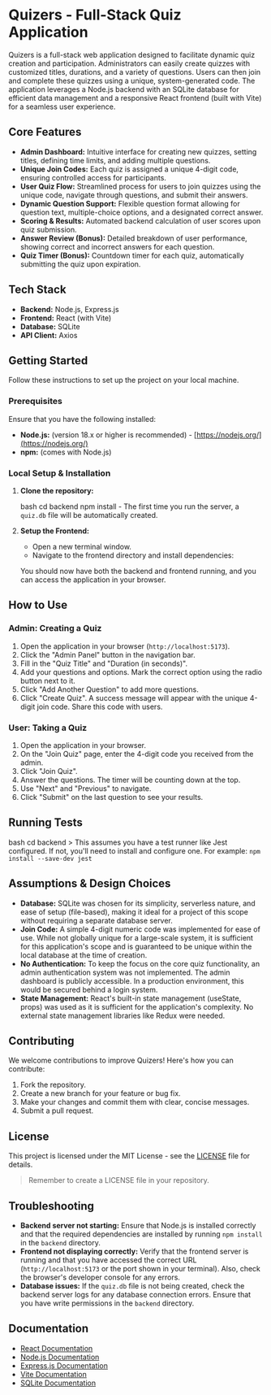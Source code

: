 
# Quizers - Full-Stack Quiz Application

Quizers is a full-stack web application designed to facilitate dynamic quiz creation and participation. Administrators can easily create quizzes with customized titles, durations, and a variety of questions. Users can then join and complete these quizzes using a unique, system-generated code. The application leverages a Node.js backend with an SQLite database for efficient data management and a responsive React frontend (built with Vite) for a seamless user experience.

## Core Features

-   **Admin Dashboard:** Intuitive interface for creating new quizzes, setting titles, defining time limits, and adding multiple questions.
-   **Unique Join Codes:** Each quiz is assigned a unique 4-digit code, ensuring controlled access for participants.
-   **User Quiz Flow:** Streamlined process for users to join quizzes using the unique code, navigate through questions, and submit their answers.
-   **Dynamic Question Support:** Flexible question format allowing for question text, multiple-choice options, and a designated correct answer.
-   **Scoring & Results:** Automated backend calculation of user scores upon quiz submission.
-   **Answer Review (Bonus):** Detailed breakdown of user performance, showing correct and incorrect answers for each question.
-   **Quiz Timer (Bonus):** Countdown timer for each quiz, automatically submitting the quiz upon expiration.

## Tech Stack

-   **Backend:** Node.js, Express.js
-   **Frontend:** React (with Vite)
-   **Database:** SQLite
-   **API Client:** Axios

## Getting Started

Follow these instructions to set up the project on your local machine.

### Prerequisites

Ensure that you have the following installed:

-   **Node.js:** (version 18.x or higher is recommended) - [https://nodejs.org/](https://nodejs.org/)
-   **npm:** (comes with Node.js)

### Local Setup & Installation

1.  **Clone the repository:**

    bash
        cd backend
        npm install
            -   The first time you run the server, a `quiz.db` file will be automatically created.

3.  **Setup the Frontend:**

    -   Open a new terminal window.
    -   Navigate to the frontend directory and install dependencies:

    You should now have both the backend and frontend running, and you can access the application in your browser.

## How to Use

### Admin: Creating a Quiz

1.  Open the application in your browser (`http://localhost:5173`).
2.  Click the "Admin Panel" button in the navigation bar.
3.  Fill in the "Quiz Title" and "Duration (in seconds)".
4.  Add your questions and options. Mark the correct option using the radio button next to it.
5.  Click "Add Another Question" to add more questions.
6.  Click "Create Quiz". A success message will appear with the unique 4-digit join code. Share this code with users.

### User: Taking a Quiz

1.  Open the application in your browser.
2.  On the "Join Quiz" page, enter the 4-digit code you received from the admin.
3.  Click "Join Quiz".
4.  Answer the questions. The timer will be counting down at the top.
5.  Use "Next" and "Previous" to navigate.
6.  Click "Submit" on the last question to see your results.

## Running Tests

bash
    cd backend
        >  This assumes you have a test runner like Jest configured. If not, you'll need to install and configure one.  For example: `npm install --save-dev jest`

## Assumptions & Design Choices

-   **Database:** SQLite was chosen for its simplicity, serverless nature, and ease of setup (file-based), making it ideal for a project of this scope without requiring a separate database server.
-   **Join Code:** A simple 4-digit numeric code was implemented for ease of use. While not globally unique for a large-scale system, it is sufficient for this application's scope and is guaranteed to be unique within the local database at the time of creation.
-   **No Authentication:** To keep the focus on the core quiz functionality, an admin authentication system was not implemented. The admin dashboard is publicly accessible. In a production environment, this would be secured behind a login system.
-   **State Management:** React's built-in state management (useState, props) was used as it is sufficient for the application's complexity. No external state management libraries like Redux were needed.

## Contributing

We welcome contributions to improve Quizers! Here's how you can contribute:

1.  Fork the repository.
2.  Create a new branch for your feature or bug fix.
3.  Make your changes and commit them with clear, concise messages.
4.  Submit a pull request.

## License

This project is licensed under the MIT License - see the [LICENSE](LICENSE) file for details.

>  Remember to create a LICENSE file in your repository.

## Troubleshooting

-   **Backend server not starting:** Ensure that Node.js is installed correctly and that the required dependencies are installed by running `npm install` in the `backend` directory.
-   **Frontend not displaying correctly:** Verify that the frontend server is running and that you have accessed the correct URL (`http://localhost:5173` or the port shown in your terminal). Also, check the browser's developer console for any errors.
-   **Database issues:** If the `quiz.db` file is not being created, check the backend server logs for any database connection errors. Ensure that you have write permissions in the `backend` directory.

## Documentation

-   [React Documentation](https://react.dev/)
-   [Node.js Documentation](https://nodejs.org/en/docs/)
-   [Express.js Documentation](https://expressjs.com/)
-   [Vite Documentation](https://vitejs.dev/)
-   [SQLite Documentation](https://www.sqlite.org/docs.html)
